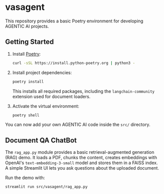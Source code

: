 # vasagent

This repository provides a basic Poetry environment for developing AGENTIC AI projects.

## Getting Started

1. Install [Poetry](https://python-poetry.org/docs/#installation):

   ```bash
   curl -sSL https://install.python-poetry.org | python3 -
   ```

2. Install project dependencies:

   ```bash
   poetry install
   ```

   This installs all required packages, including the `langchain-community`
   extension used for document loaders.

3. Activate the virtual environment:

   ```bash
   poetry shell
   ```

You can now add your own AGENTIC AI code inside the `src/` directory.

## Document QA ChatBot

The `rag_app.py` module provides a basic retrieval-augmented generation (RAG) demo.
It loads a PDF, chunks the content, creates embeddings with OpenAI's
`text-embedding-3-small` model and stores them in a FAISS index. A simple
Streamlit UI lets you ask questions about the uploaded document.

Run the demo with:

```bash
streamlit run src/vasagent/rag_app.py
```

